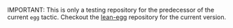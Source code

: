 IMPORTANT: This is only a testing repository for the predecessor of the current `egg` tactic. Checkout the [lean-egg](https://github.com/marcusrossel/lean-egg) repository for the current version.
